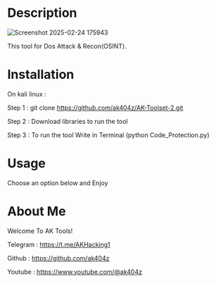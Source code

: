 # Description

![Screenshot 2025-02-24 175943](https://github.com/user-attachments/assets/c9850058-ef0d-46aa-97a2-a0f32b36fc96)

This tool for Dos Attack & Recon(OSINT).

# Installation

On kali linux :

Step 1 : git clone https://github.com/ak404z/AK-Toolset-2.git

Step 2 : Download libraries to run the tool

Step 3 : To run the tool Write in Terminal (python Code_Protection.py)

# Usage

Choose an option below and Enjoy

# About Me
Welcome To AK Tools!

Telegram : https://t.me/AKHacking1

Github : https://github.com/ak404z

Youtube : https://www.youtube.com/@ak404z
